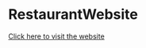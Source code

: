 # RestaurantWebsite
<a href="https://aniketartani.github.io/RestaurantWebsite/">Click here to visit the website</a>
